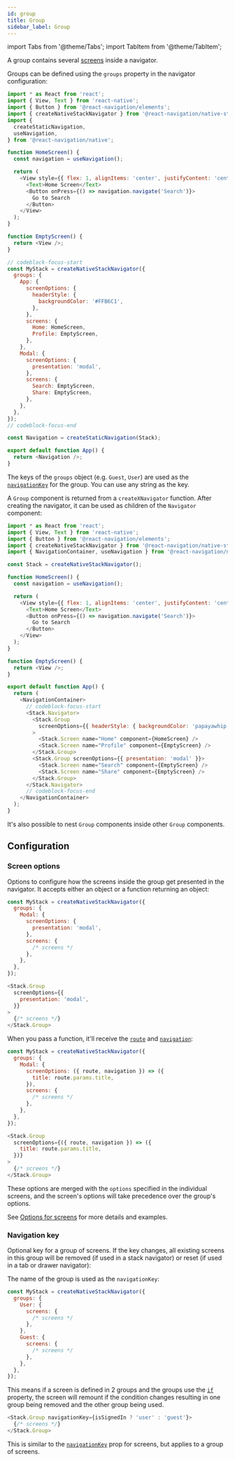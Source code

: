 ```yaml
---
id: group
title: Group
sidebar_label: Group
---
```


import Tabs from '@theme/Tabs';
import TabItem from '@theme/TabItem';

A group contains several [screens](screen.md) inside a navigator.

<Tabs groupId="config" queryString="config">
<TabItem value="static" label="Static" default>

Groups can be defined using the `groups` property in the navigator configuration:

```js name="Stack groups" snack version=7
import * as React from 'react';
import { View, Text } from 'react-native';
import { Button } from '@react-navigation/elements';
import { createNativeStackNavigator } from '@react-navigation/native-stack';
import {
  createStaticNavigation,
  useNavigation,
} from '@react-navigation/native';

function HomeScreen() {
  const navigation = useNavigation();

  return (
    <View style={{ flex: 1, alignItems: 'center', justifyContent: 'center' }}>
      <Text>Home Screen</Text>
      <Button onPress={() => navigation.navigate('Search')}>
        Go to Search
      </Button>
    </View>
  );
}

function EmptyScreen() {
  return <View />;
}

// codeblock-focus-start
const MyStack = createNativeStackNavigator({
  groups: {
    App: {
      screenOptions: {
        headerStyle: {
          backgroundColor: '#FFB6C1',
        },
      },
      screens: {
        Home: HomeScreen,
        Profile: EmptyScreen,
      },
    },
    Modal: {
      screenOptions: {
        presentation: 'modal',
      },
      screens: {
        Search: EmptyScreen,
        Share: EmptyScreen,
      },
    },
  },
});
// codeblock-focus-end

const Navigation = createStaticNavigation(Stack);

export default function App() {
  return <Navigation />;
}
```

The keys of the `groups` object (e.g. `Guest`, `User`) are used as the [`navigationKey`](#navigation-key) for the group. You can use any string as the key.

</TabItem>
<TabItem value="dynamic" label="Dynamic">

A `Group` component is returned from a `createXNavigator` function. After creating the navigator, it can be used as children of the `Navigator` component:

```js name="Stack groups" snack version=7
import * as React from 'react';
import { View, Text } from 'react-native';
import { Button } from '@react-navigation/elements';
import { createNativeStackNavigator } from '@react-navigation/native-stack';
import { NavigationContainer, useNavigation } from '@react-navigation/native';

const Stack = createNativeStackNavigator();

function HomeScreen() {
  const navigation = useNavigation();

  return (
    <View style={{ flex: 1, alignItems: 'center', justifyContent: 'center' }}>
      <Text>Home Screen</Text>
      <Button onPress={() => navigation.navigate('Search')}>
        Go to Search
      </Button>
    </View>
  );
}

function EmptyScreen() {
  return <View />;
}

export default function App() {
  return (
    <NavigationContainer>
      // codeblock-focus-start
      <Stack.Navigator>
        <Stack.Group
          screenOptions={{ headerStyle: { backgroundColor: 'papayawhip' } }}
        >
          <Stack.Screen name="Home" component={HomeScreen} />
          <Stack.Screen name="Profile" component={EmptyScreen} />
        </Stack.Group>
        <Stack.Group screenOptions={{ presentation: 'modal' }}>
          <Stack.Screen name="Search" component={EmptyScreen} />
          <Stack.Screen name="Share" component={EmptyScreen} />
        </Stack.Group>
      </Stack.Navigator>
      // codeblock-focus-end
    </NavigationContainer>
  );
}
```

It's also possible to nest `Group` components inside other `Group` components.

</TabItem>
</Tabs>

## Configuration

### Screen options

Options to configure how the screens inside the group get presented in the navigator. It accepts either an object or a function returning an object:

<Tabs groupId="config" queryString="config">
<TabItem value="static" label="Static" default>

```js
const MyStack = createNativeStackNavigator({
  groups: {
    Modal: {
      screenOptions: {
        presentation: 'modal',
      },
      screens: {
        /* screens */
      },
    },
  },
});
```

</TabItem>
<TabItem value="dynamic" label="Dynamic">

```js
<Stack.Group
  screenOptions={{
    presentation: 'modal',
  }}
>
  {/* screens */}
</Stack.Group>
```

</TabItem>
</Tabs>

When you pass a function, it'll receive the [`route`](route-object.md) and [`navigation`](navigation-object.md):

<Tabs groupId="config" queryString="config">
<TabItem value="static" label="Static" default>

```js
const MyStack = createNativeStackNavigator({
  groups: {
    Modal: {
      screenOptions: ({ route, navigation }) => ({
        title: route.params.title,
      }),
      screens: {
        /* screens */
      },
    },
  },
});
```

</TabItem>
<TabItem value="dynamic" label="Dynamic">

```js
<Stack.Group
  screenOptions={({ route, navigation }) => ({
    title: route.params.title,
  })}
>
  {/* screens */}
</Stack.Group>
```

</TabItem>
</Tabs>

These options are merged with the `options` specified in the individual screens, and the screen's options will take precedence over the group's options.

See [Options for screens](screen-options.md) for more details and examples.

### Navigation key

Optional key for a group of screens. If the key changes, all existing screens in this group will be removed (if used in a stack navigator) or reset (if used in a tab or drawer navigator):

<Tabs groupId="config" queryString="config">
<TabItem value="static" label="Static" default>

The name of the group is used as the `navigationKey`:

```js
const MyStack = createNativeStackNavigator({
  groups: {
    User: {
      screens: {
        /* screens */
      },
    },
    Guest: {
      screens: {
        /* screens */
      },
    },
  },
});
```

This means if a screen is defined in 2 groups and the groups use the [`if`](static-configuration.md#if) property, the screen will remount if the condition changes resulting in one group being removed and the other group being used.

</TabItem>
<TabItem value="dynamic" label="Dynamic">

```js
<Stack.Group navigationKey={isSignedIn ? 'user' : 'guest'}>
  {/* screens */}
</Stack.Group>
```

</TabItem>
</Tabs>

This is similar to the [`navigationKey`](screen.md#navigation-key) prop for screens, but applies to a group of screens.
